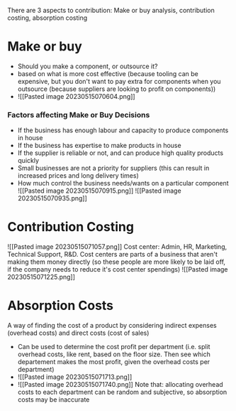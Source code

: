 There are 3 aspects to contribution: Make or buy analysis, contribution costing, absorption costing

# Make or buy
- Should you make a component, or outsource it?
- based on what is more cost effective (because tooling can be expensive, but you don't want to pay extra for components when you outsource (because suppliers are looking to profit on components))
- ![[Pasted image 20230515070604.png]]

### Factors affecting Make or Buy Decisions

- If the business has enough labour and capacity to produce components in house
- If the business has expertise to make products in house
- If the supplier is reliable or not, and can produce high quality products quickly
- Small businesses are not a priority for suppliers (this can result in increased prices and long delivery times)
- How much control the business needs/wants on a particular component
![[Pasted image 20230515070915.png]]
![[Pasted image 20230515070935.png]]

# Contribution Costing
![[Pasted image 20230515071057.png]]
Cost center: Admin, HR, Marketing, Technical Support, R&D. Cost centers are parts of a business that aren't making them money directly (so these people are more likely to be laid off, if the company needs to reduce it's cost center spendings)
![[Pasted image 20230515071225.png]]

# Absorption Costs
A way of finding the cost of a product by considering indirect expenses (overhead costs) and direct costs (cost of sales)
- Can be used to determine the cost profit per department (i.e. split overhead costs, like rent, based on the floor size. Then see which departement makes the most profit, given the overhead costs per department)
- ![[Pasted image 20230515071713.png]]
- ![[Pasted image 20230515071740.png]]
Note that: allocating overhead costs to each department can be random and subjective, so absorption costs may be inaccurate